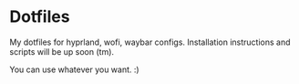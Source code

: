 # Dotfiles
My dotfiles for hyprland, wofi, waybar configs.
Installation instructions and scripts will be up soon (tm).

You can use whatever you want. :)
